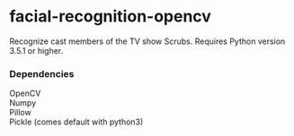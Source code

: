 # facial-recognition-opencv
Recognize cast members of the TV show Scrubs. Requires Python version 3.5.1 or higher.

### Dependencies
OpenCV \
Numpy \
Pillow \
Pickle (comes default with python3)

